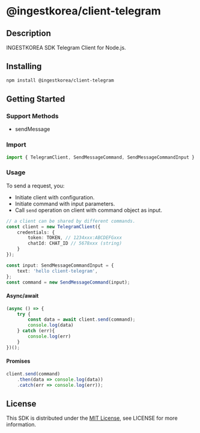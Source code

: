 # @ingestkorea/client-telegram

## Description
INGESTKOREA SDK Telegram Client for Node.js.

## Installing
```sh
npm install @ingestkorea/client-telegram
```

## Getting Started

### Support Methods
+ sendMessage

### Import
```ts
import { TelegramClient, SendMessageCommand, SendMessageCommandInput } from '@ingestkorea/client-telegram';
```

### Usage
To send a request, you:
+ Initiate client with configuration.
+ Initiate command with input parameters.
+ Call `send` operation on client with command object as input.


```ts
// a client can be shared by different commands.
const client = new TelegramClient({
    credentials: {
        token: TOKEN, // 1234xxx:ABCDEFGxxx
        chatId: CHAT_ID // 5678xxx (string)
    }
});

const input: SendMessageCommandInput = {
    text: 'hello client-telegram',
};
const command = new SendMessageCommand(input);
```

#### Async/await
```ts
(async () => {
    try {
        const data = await client.send(command);
        console.log(data)
    } catch (err){
        console.log(err)
    }
})();
```

#### Promises
```ts
client.send(command)
    .then(data => console.log(data))
    .catch(err => console.log(err));
```

## License
This SDK is distributed under the [MIT License](https://opensource.org/licenses/MIT), see LICENSE for more information.
